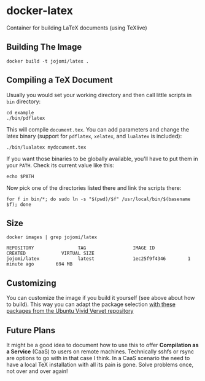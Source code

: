 # docker-latex
Container for building LaTeX documents (using TeXlive)



## Building The Image

    docker build -t jojomi/latex .

## Compiling a TeX Document

Usually you would set your working directory and then call little scripts in `bin` directory:

    cd example
    ./bin/pdflatex

This will compile `document.tex`. You can add parameters and change the latex binary (support for `pdflatex`, `xelatex`, and `lualatex` is included):

    ./bin/lualatex mydocument.tex

If you want those binaries to be globally available, you'll have to put them in your `PATH`. Check its current value like this:

    echo $PATH

Now pick one of the directories listed there and link the scripts there:

```
for f in bin/*; do sudo ln -s "$(pwd)/$f" /usr/local/bin/$(basename $f); done
```


## Size

```
docker images | grep jojomi/latex

REPOSITORY                TAG                 IMAGE ID            CREATED             VIRTUAL SIZE
jojomi/latex              latest              1ec25f9f4346        1 minute ago        694 MB
```

## Customizing

You can customize the image if you build it yourself (see above about how to build). This way you can adapt the package selection [with these packages from the Ubuntu Vivid Vervet repository](http://packages.ubuntu.com/de/vivid/tex/)


## Future Plans

It might be a good idea to document how to use this to offer **Compilation as a Service** (CaaS) to users on remote machines. Technically sshfs or rsync are options to go with in that case I think. In a CaaS scenario the need to have a local TeX installation with all its pain is gone. Solve problems once, not over and over again!
